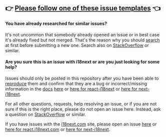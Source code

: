 ## 👉 [Please follow one of these issue templates](https://github.com/i18next/i18next/issues/new/choose) 👈

#### You have already researched for similar issues?
It's not uncommon that somebody already opened an issue or in best case it's already fixed but not merged. That's the reason why you should [search](https://github.com/i18next/i18next/issues) at first before submitting a new one.
Search also on [StackOverflow](https://stackoverflow.com/search?q=i18next) or similar.

#### Are you sure this is an issue with i18next or are you just looking for some help?

Issues should only be posted in this repository after you have been able to [reproduce](https://stackoverflow.com/help/minimal-reproducible-example) them and confirm that they are a bug or incorrect/missing information in the [docs](https://www.i18next.com/) [here](https://www.i18next.com/) or [here for react-i18next](https://react.i18next.com/) or [here for next-i18next](https://github.com/i18next/next-i18next).

For all other questions, requests, help resolving an issue, or if you are not sure if this is the right place, please do not open an issue here. Instead, ask a question on [StackOverflow](https://stackoverflow.com/search?q=i18next) or similar.

If you have issues with the [i18next.com](https://www.i18next.com) site, please open an issue [here](https://github.com/i18next/i18next-gitbook/issues) or [here for react.i18next.com](https://github.com/i18next/react-i18next-gitbook/issues) or [here for next-i18next](https://github.com/i18next/next-i18next-gitbook/issues).